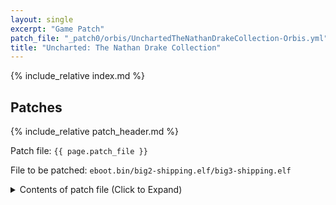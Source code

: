 ```yaml
---
layout: single
excerpt: "Game Patch"
patch_file: "_patch0/orbis/UnchartedTheNathanDrakeCollection-Orbis.yml"
title: "Uncharted: The Nathan Drake Collection"
---
```


<!-- # {{ page.title }} -->

{% include_relative index.md %}

## Patches

{% include_relative patch_header.md %}

Patch file: `{{ page.patch_file }}`

File to be patched: `eboot.bin/big2-shipping.elf/big3-shipping.elf`

<details>
<summary>Contents of patch file (Click to Expand)</summary>

{% highlight yml %}
{% flexible_include {{ page.patch_file }} %}
{% endhighlight %}

</details>
